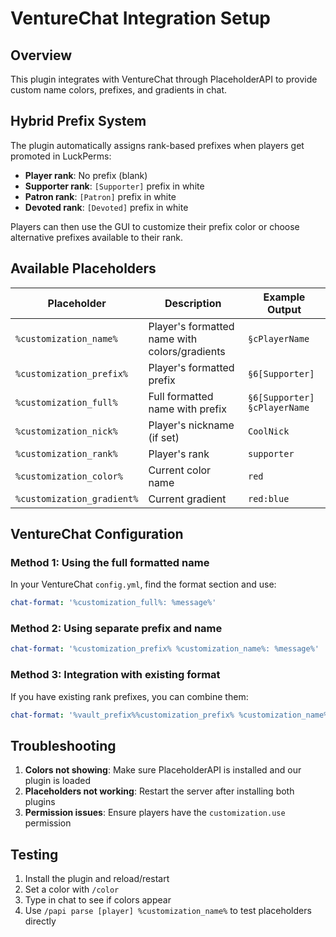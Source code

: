 # VentureChat Integration Setup

## Overview
This plugin integrates with VentureChat through PlaceholderAPI to provide custom name colors, prefixes, and gradients in chat.

## Hybrid Prefix System
The plugin automatically assigns rank-based prefixes when players get promoted in LuckPerms:
- **Player rank**: No prefix (blank)
- **Supporter rank**: `[Supporter]` prefix in white
- **Patron rank**: `[Patron]` prefix in white  
- **Devoted rank**: `[Devoted]` prefix in white

Players can then use the GUI to customize their prefix color or choose alternative prefixes available to their rank.

## Available Placeholders

| Placeholder | Description | Example Output |
|-------------|-------------|----------------|
| `%customization_name%` | Player's formatted name with colors/gradients | `§cPlayerName` |
| `%customization_prefix%` | Player's formatted prefix | `§6[Supporter]` |
| `%customization_full%` | Full formatted name with prefix | `§6[Supporter] §cPlayerName` |
| `%customization_nick%` | Player's nickname (if set) | `CoolNick` |
| `%customization_rank%` | Player's rank | `supporter` |
| `%customization_color%` | Current color name | `red` |
| `%customization_gradient%` | Current gradient | `red:blue` |

## VentureChat Configuration

### Method 1: Using the full formatted name
In your VentureChat `config.yml`, find the format section and use:

```yaml
chat-format: '%customization_full%: %message%'
```

### Method 2: Using separate prefix and name
```yaml
chat-format: '%customization_prefix% %customization_name%: %message%'
```

### Method 3: Integration with existing format
If you have existing rank prefixes, you can combine them:
```yaml
chat-format: '%vault_prefix%%customization_prefix% %customization_name%: %message%'
```

## Troubleshooting

1. **Colors not showing**: Make sure PlaceholderAPI is installed and our plugin is loaded
2. **Placeholders not working**: Restart the server after installing both plugins
3. **Permission issues**: Ensure players have the `customization.use` permission

## Testing

1. Install the plugin and reload/restart
2. Set a color with `/color`
3. Type in chat to see if colors appear
4. Use `/papi parse [player] %customization_name%` to test placeholders directly
